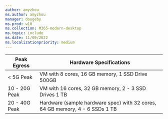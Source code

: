 ```yaml
---
author: amyzhou
ms.author: amyzhou
manager: dougeby
ms.prod: w10
ms.collection: M365-modern-desktop
ms.topic: include
ms.date: 11/09/2022
ms.localizationpriority: medium
---
```

<!-- This file is included in the mcc-isp-faq.yml file. -->

Peak Egress | Hardware Specifications|
---|---|
< 5G Peak | VM with 8 cores, 16 GB memory, 1 SSD Drive 500GB|
10 - 20G Peak | VM with 16 cores, 32 GB memory, 2 - 3 SSD Drives 1 TB|
20 - 40G Peak | Hardware (sample hardware spec) with 32 cores, 64 GB memory, 4 - 6 SSDs 1 TB |